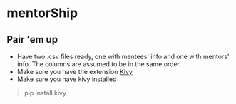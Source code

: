 # mentorShip
## Pair 'em up

- Have two .csv files ready, one with mentees' info and one with mentors' info. The columns are assumed to be in the same order.
- Make sure you have the extension [Kivy](https://marketplace.visualstudio.com/items?itemName=BattleBas.kivy-vscode)
- Make sure you have kivy installed 
> pip install kivy
